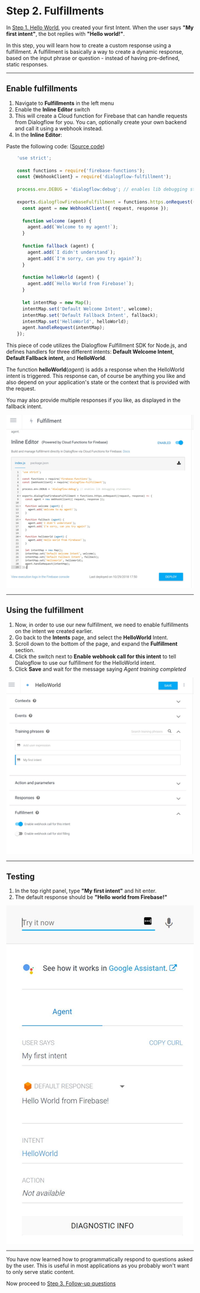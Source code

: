 # Step 2. Fulfillments

In [Step 1. Hello World](https://github.com/tibbing/jwy-dlgflow-demo/tree/steps/1.HelloWorld), you created your first Intent. When the user says **"My first intent"**, the bot replies with **"Hello world!"**.

In this step, you will learn how to create a custom response using a fulfillment. A fulfillment is basically a way to create a dynamic response, based on the input phrase or question - instead of having pre-defined, static responses. 


----
## Enable fulfillments

1. Navigate to **Fulfillments** in the left menu
2. Enable the **Inline Editor** switch
3. This will create a Cloud function for Firebase that can handle requests from Dialogflow for you. You can, optionally create your own backend and call it using a webhook instead. 
4. In the **Inline Editor**:

Paste the following code: ([Source code](/src/fulfillment-fn-node6.js))

```javascript
    'use strict';

    const functions = require('firebase-functions');
    const {WebhookClient} = require('dialogflow-fulfillment');

    process.env.DEBUG = 'dialogflow:debug'; // enables lib debugging statements

    exports.dialogflowFirebaseFulfillment = functions.https.onRequest((request, response) => {
      const agent = new WebhookClient({ request, response });

      function welcome (agent) {
        agent.add(`Welcome to my agent!`);
      }

      function fallback (agent) {
        agent.add(`I didn't understand`);
        agent.add(`I'm sorry, can you try again?`);
      }

      function helloWorld (agent) {
        agent.add(`Hello World from Firebase!`);
      }

      let intentMap = new Map();
      intentMap.set('Default Welcome Intent', welcome);
      intentMap.set('Default Fallback Intent', fallback);
      intentMap.set('HelloWorld', helloWorld);
      agent.handleRequest(intentMap);
    });
```
This piece of code utilizes the Dialogflow Fulfillment SDK for Node.js, and defines handlers for three different intents: **Default Welcome Intent**, **Default Fallback intent**, and **HelloWorld**. 

The function **helloWorld**(*agent*) is adds a response when the HelloWorld intent is triggered. This response can, of course be anything you like and also depend on your application's state or the context that is provided with the request. 

You may also provide multiple responses if you like, as displayed in the fallback intent. 


![Fulfillment Inline Editor](FulfillmentInline.JPG?raw=true "Fulfillment Inline Editor")



----
## Using the fulfillment

1. Now, in order to use our new fulfillment, we need to enable fulfillments on the intent we created earlier.
2. Go back to the **Intents** page, and select the **HelloWorld** Intent.
3. Scroll down to the bottom of the page, and expand the **Fulfillment** section.
4. Click the switch next to **Enable webhook call for this intent** to tell Dialogflow to use our fulfillment for the HelloWorld intent.
5. Click **Save** and wait for the message saying *Agent training completed*

![Enable webhook call](HelloWorldWithFulfillment.JPG?raw=true "Enable webhook call")


----
## Testing

1. In the top right panel, type **"My first intent"** and hit enter.
2. The default response should be **"Hello world from Firebase!"**


![Testing](HelloWorldWithFulfillmentTest.JPG?raw=true "Testing")

----

You have now learned how to programmatically respond to questions asked by the user. This is useful in most applications as you probably won't want to only serve static content. 
 
Now proceed to [Step 3. Follow-up questions](https://github.com/tibbing/jwy-dlgflow-demo/tree/steps/3.FollowUps)

